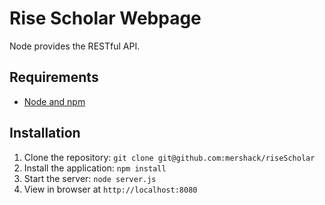 # Rise Scholar Webpage

Node provides the RESTful API.

## Requirements

- [Node and npm](http://nodejs.org)

## Installation

1. Clone the repository: `git clone git@github.com:mershack/riseScholar`
2. Install the application: `npm install`
3. Start the server: `node server.js`
4. View in browser at `http://localhost:8080`